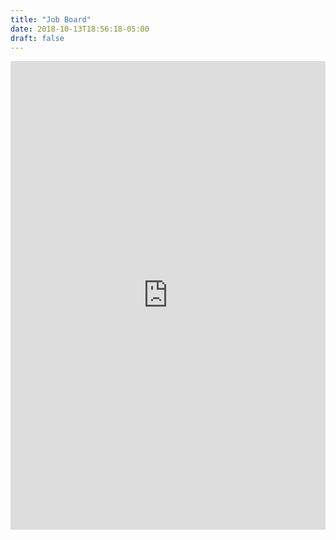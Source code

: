 ```yaml
---
title: "Job Board"
date: 2018-10-13T18:56:18-05:00
draft: false
---
```


<iframe sandbox title="Client Iframe Example" width="100%" height="750" src="https://s3.amazonaws.com/tech-jobs-list/index.html" style="border:none">
</iframe>